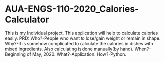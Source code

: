 # AUA-ENGS-110-2020_Calories-Calculator
This is my Individual project.
This application will help to calculate calories easily.
PRD:
Who?-People who want to lose/gain weight or remain in shape.
Why?-It is somehow complicated to calculate the calories in dishes with mixed ingredients. Also calculating is done manually(by hand).
When?-Beginning of May, 2020.
What?-Application.
How?-Python.
